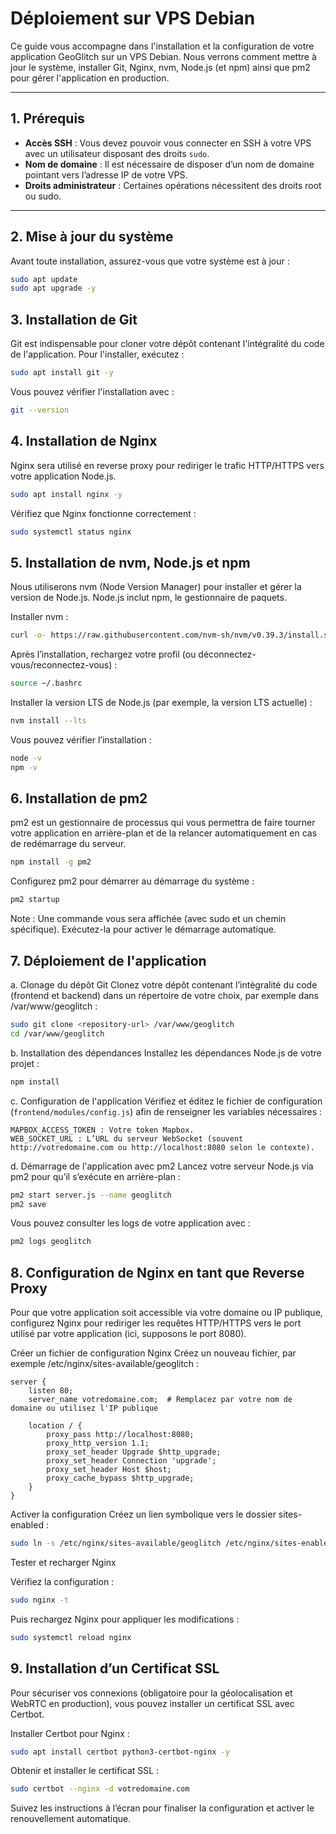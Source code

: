 # Déploiement sur VPS Debian

Ce guide vous accompagne dans l'installation et la configuration de votre application GeoGlitch sur un VPS Debian. Nous verrons comment mettre à jour le système, installer Git, Nginx, nvm, Node.js (et npm) ainsi que pm2 pour gérer l'application en production.

---

## 1. Prérequis

- **Accès SSH** : Vous devez pouvoir vous connecter en SSH à votre VPS avec un utilisateur disposant des droits `sudo`.
- **Nom de domaine** : Il est nécessaire de disposer d’un nom de domaine pointant vers l’adresse IP de votre VPS.
- **Droits administrateur** : Certaines opérations nécessitent des droits root ou sudo.

---

## 2. Mise à jour du système

Avant toute installation, assurez-vous que votre système est à jour :

```bash
sudo apt update
sudo apt upgrade -y
```

## 3. Installation de Git
Git est indispensable pour cloner votre dépôt contenant l'intégralité du code de l'application. Pour l'installer, exécutez :

```bash
sudo apt install git -y
```

Vous pouvez vérifier l'installation avec :
```bash
git --version
```

## 4. Installation de Nginx
Nginx sera utilisé en reverse proxy pour rediriger le trafic HTTP/HTTPS vers votre application Node.js.
```bash
sudo apt install nginx -y
```

Vérifiez que Nginx fonctionne correctement :
```bash
sudo systemctl status nginx
```

## 5. Installation de nvm, Node.js et npm
Nous utiliserons nvm (Node Version Manager) pour installer et gérer la version de Node.js. Node.js inclut npm, le gestionnaire de paquets.

Installer nvm :
```bash
curl -o- https://raw.githubusercontent.com/nvm-sh/nvm/v0.39.3/install.sh | bash
```

Après l’installation, rechargez votre profil (ou déconnectez-vous/reconnectez-vous) :
```bash
source ~/.bashrc
```

Installer la version LTS de Node.js (par exemple, la version LTS actuelle) :
```bash
nvm install --lts
```

Vous pouvez vérifier l’installation :
```bash
node -v
npm -v
```

## 6. Installation de pm2
pm2 est un gestionnaire de processus qui vous permettra de faire tourner votre application en arrière-plan et de la relancer automatiquement en cas de redémarrage du serveur.
```bash
npm install -g pm2
```

Configurez pm2 pour démarrer au démarrage du système :
```bash
pm2 startup
```
Note : Une commande vous sera affichée (avec sudo et un chemin spécifique). Exécutez-la pour activer le démarrage automatique.

## 7. Déploiement de l'application
a. Clonage du dépôt Git
Clonez votre dépôt contenant l’intégralité du code (frontend et backend) dans un répertoire de votre choix, par exemple dans /var/www/geoglitch :

```bash
sudo git clone <repository-url> /var/www/geoglitch
cd /var/www/geoglitch
```

b. Installation des dépendances
Installez les dépendances Node.js de votre projet :
```bash
npm install
```

c. Configuration de l'application
Vérifiez et éditez le fichier de configuration (`frontend/modules/config.js`) afin de renseigner les variables nécessaires :
```env
MAPBOX_ACCESS_TOKEN : Votre token Mapbox.
WEB_SOCKET_URL : L’URL du serveur WebSocket (souvent http://votredomaine.com ou http://localhost:8080 selon le contexte).
```

d. Démarrage de l'application avec pm2
Lancez votre serveur Node.js via pm2 pour qu’il s’exécute en arrière-plan :
```bash
pm2 start server.js --name geoglitch
pm2 save
```

Vous pouvez consulter les logs de votre application avec :
```bash
pm2 logs geoglitch
```

## 8. Configuration de Nginx en tant que Reverse Proxy
Pour que votre application soit accessible via votre domaine ou IP publique, configurez Nginx pour rediriger les requêtes HTTP/HTTPS vers le port utilisé par votre application (ici, supposons le port 8080).

Créer un fichier de configuration Nginx
Créez un nouveau fichier, par exemple /etc/nginx/sites-available/geoglitch :

```nginx
server {
    listen 80;
    server_name votredomaine.com;  # Remplacez par votre nom de domaine ou utilisez l'IP publique

    location / {
        proxy_pass http://localhost:8080;
        proxy_http_version 1.1;
        proxy_set_header Upgrade $http_upgrade;
        proxy_set_header Connection 'upgrade';
        proxy_set_header Host $host;
        proxy_cache_bypass $http_upgrade;
    }
}
```

Activer la configuration
Créez un lien symbolique vers le dossier sites-enabled :

```bash
sudo ln -s /etc/nginx/sites-available/geoglitch /etc/nginx/sites-enabled/
```

Tester et recharger Nginx

Vérifiez la configuration :

```bash
sudo nginx -t
```

Puis rechargez Nginx pour appliquer les modifications :
```bash
sudo systemctl reload nginx
```

## 9. Installation d’un Certificat SSL
Pour sécuriser vos connexions (obligatoire pour la géolocalisation et WebRTC en production), vous pouvez installer un certificat SSL avec Certbot.

Installer Certbot pour Nginx :

```bash
sudo apt install certbot python3-certbot-nginx -y
```

Obtenir et installer le certificat SSL :
```bash
sudo certbot --nginx -d votredomaine.com
```

Suivez les instructions à l’écran pour finaliser la configuration et activer le renouvellement automatique.
